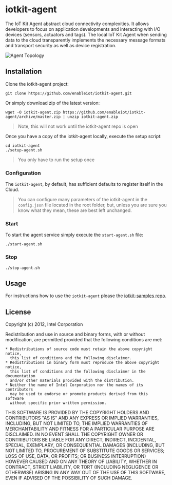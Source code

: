 # iotkit-agent

The IoT Kit Agent abstract cloud connectivity complexities. It allows developers to focus on application developments and interacting with I/O devices (sensors, actuators and tags). The local IoT Kit Agent when sending data to the cloud transparently implements the necessary message formats and transport security as well as device registration.

![Agent Topology](../master/images/agent-topo.png?raw=true)


## Installation

Clone the iotkit-agent project:
    
    git clone https://github.com/enableiot/iotkit-agent.git
    
Or simply download zip of the latest version:

    wget -O iotkit-agent.zip https://github.com/enableiot/iotkit-agent/archive/master.zip | unzip iotkit-agent.zip
    
> Note, this will not work until the iotkit-agent repo is open
    
Once you have a copy of the iotkit-agent locally, execute the setup script:

    cd iotkit-agent
    ./setup-agent.sh
    
> You only have to run the setup once
    
### Configuration

The `iotkit-agent`, by default, has sufficient defaults to register itself in the Cloud.
    
> You can configure many parameters of the iotkit-agent in the `config.json` file located in the root folder, but, unless you are sure you know what they mean, these are best left unchanged.
        
### Start

To start the agent service simply execute the `start-agent.sh` file:

    ./start-agent.sh
    
### Stop

    ./stop-agent.sh

## Usage

For instructions how to use the `iotkit-agent` please the [iotkit-samples repo](https://github.com/enableiot/iotkit-samples).

## License

Copyright (c) 2012, Intel Corporation

Redistribution and use in source and binary forms, with or without modification,
are permitted provided that the following conditions are met:

    * Redistributions of source code must retain the above copyright notice,
      this list of conditions and the following disclaimer.
    * Redistributions in binary form must reproduce the above copyright notice,
      this list of conditions and the following disclaimer in the documentation
      and/or other materials provided with the distribution.
    * Neither the name of Intel Corporation nor the names of its contributors
      may be used to endorse or promote products derived from this software
      without specific prior written permission.

THIS SOFTWARE IS PROVIDED BY THE COPYRIGHT HOLDERS AND CONTRIBUTORS "AS IS" AND
ANY EXPRESS OR IMPLIED WARRANTIES, INCLUDING, BUT NOT LIMITED TO, THE IMPLIED
WARRANTIES OF MERCHANTABILITY AND FITNESS FOR A PARTICULAR PURPOSE ARE
DISCLAIMED. IN NO EVENT SHALL THE COPYRIGHT OWNER OR CONTRIBUTORS BE LIABLE FOR
ANY DIRECT, INDIRECT, INCIDENTAL, SPECIAL, EXEMPLARY, OR CONSEQUENTIAL DAMAGES
(INCLUDING, BUT NOT LIMITED TO, PROCUREMENT OF SUBSTITUTE GOODS OR SERVICES;
LOSS OF USE, DATA, OR PROFITS; OR BUSINESS INTERRUPTION) HOWEVER CAUSED AND ON
ANY THEORY OF LIABILITY, WHETHER IN CONTRACT, STRICT LIABILITY, OR TORT
(INCLUDING NEGLIGENCE OR OTHERWISE) ARISING IN ANY WAY OUT OF THE USE OF THIS
SOFTWARE, EVEN IF ADVISED OF THE POSSIBILITY OF SUCH DAMAGE.
